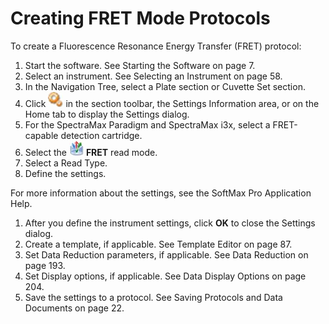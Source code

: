 # Creating FRET Mode Protocols

To create a Fluorescence Resonance Energy Transfer (FRET) protocol:

1. Start the software. See Starting the Software on page 7.
2. Select an instrument. See Selecting an Instrument on page 58.
3. In the Navigation Tree, select a Plate section or Cuvette Set section.
4. Click ![](<../../../.gitbook/assets/5 (1).jpeg>) in the section toolbar, the Settings Information area, or on the Home tab to display the Settings dialog.
5. For the SpectraMax Paradigm and SpectraMax i3x, select a FRET-capable detection cartridge.
6. Select the ![](<../../../.gitbook/assets/6 (1).jpeg>) **FRET** read mode.
7. Select a Read Type.
8. Define the settings.

For more information about the settings, see the SoftMax Pro Application Help.

1. After you define the instrument settings, click **OK** to close the Settings dialog.
2. Create a template, if applicable. See Template Editor on page 87.
3. Set Data Reduction parameters, if applicable. See Data Reduction on page 193.
4. Set Display options, if applicable. See Data Display Options on page 204.
5.  Save the settings to a protocol. See Saving Protocols and Data Documents on page 22.

